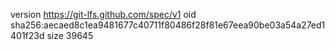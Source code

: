 version https://git-lfs.github.com/spec/v1
oid sha256:aecaed8c1ea9481677c40711f80486f28f81e67eea90be03a54a27ed1401f23d
size 39645

